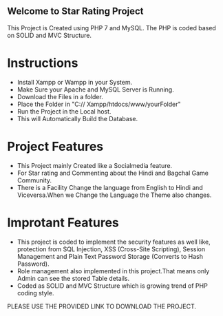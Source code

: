 ## Welcome to Star Rating Project
This Project is Created using PHP 7 and MySQL.
The PHP is coded based on SOLID and MVC Structure.

# Instructions
  - Install Xampp  or Wampp in your System.
  - Make Sure your Apache and MySQL Server is Running.
  - Download the Files in a folder.
  - Place the Folder in "C:// Xampp/htdocs/www/yourFolder"
  - Run the Project in the Local host.
  - This will Automatically Build the Database.
  
# Project Features
  - This Project mainly Created like a Socialmedia feature.
  - For Star rating and Commenting about the Hindi and Bagchal Game Community.
  - There is a Facility Change the language from English to Hindi and Viceversa.When we Change 
    the Language the Theme also changes.
    
# Improtant Features
  - This project is coded to implement the security features as well like, protection 
    from SQL Injection, XSS (Cross-Site Scripting), Session Management and Plain Text Password Storage (Converts to Hash Password).
  - Role management also implemented in this project.That means only Admin can see the stored Table
    details.
  - Coded as SOLID and MVC Structure which is growing trend of PHP coding style.
  
  PLEASE USE THE PROVIDED LINK TO DOWNLOAD THE PROJECT.
  





